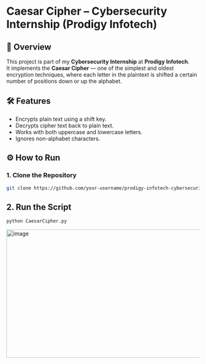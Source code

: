 # Caesar Cipher – Cybersecurity Internship (Prodigy Infotech)

## 📌 Overview
This project is part of my **Cybersecurity Internship** at **Prodigy Infotech**.  
It implements the **Caesar Cipher** — one of the simplest and oldest encryption techniques, where each letter in the plaintext is shifted a certain number of positions down or up the alphabet.

## 🛠 Features
- Encrypts plain text using a shift key.
- Decrypts cipher text back to plain text.
- Works with both uppercase and lowercase letters.
- Ignores non-alphabet characters.

## ⚙️ How to Run
### **1. Clone the Repository**
```bash
git clone https://github.com/your-username/prodigy-infotech-cybersecurity.git
```

## 2. Run the Script
```bash
python CaesarCipher.py
```
<img width="1262" height="335" alt="image" src="https://github.com/user-attachments/assets/6416180e-e7fc-456c-b356-91e6dab9c6ea" />


